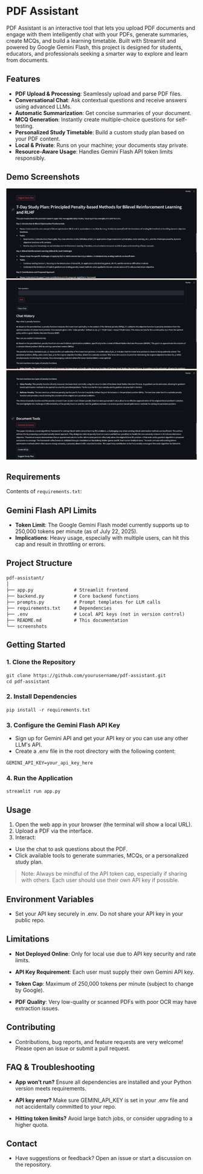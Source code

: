 # PDF Assistant

PDF Assistant is an interactive tool that lets you upload PDF documents and engage with them intelligently chat with your PDFs, generate summaries, create MCQs, and build a learning timetable. Built with Streamlit and powered by Google Gemini Flash, this project is designed for students, educators, and professionals seeking a smarter way to explore and learn from documents.

## Features

- **PDF Upload & Processing**: Seamlessly upload and parse PDF files.
- **Conversational Chat**: Ask contextual questions and receive answers using advanced LLMs.
- **Automatic Summarization**: Get concise summaries of your document.
- **MCQ Generation**: Instantly create multiple-choice questions for self-testing.
- **Personalized Study Timetable**: Build a custom study plan based on your PDF content.
- **Local & Private**: Runs on your machine; your documents stay private.
- **Resource-Aware Usage**: Handles Gemini Flash API token limits responsibly.

## Demo Screenshots


![Study Plan](screenshots/study_plan.png)  
![Chat Interface](screenshots/chat_interface.png)  
![Summary](screenshots/summary.png)

## Requirements

Contents of `requirements.txt`:


## Gemini Flash API Limits

- **Token Limit**: The Google Gemini Flash model currently supports up to 250,000 tokens per minute (as of July 22, 2025).
- **Implications**: Heavy usage, especially with multiple users, can hit this cap and result in throttling or errors.

## Project Structure
```
pdf-assistant/
│
├── app.py               # Streamlit frontend
├── backend.py           # Core backend functions
├── prompts.py           # Prompt templates for LLM calls
├── requirements.txt     # Dependencies
├── .env                 # Local API keys (not in version control)
├── README.md            # This documentation
└── screenshots        
```


## Getting Started

### 1. Clone the Repository

```
git clone https://github.com/yourusername/pdf-assistant.git
cd pdf-assistant
```

### 2. Install Dependencies
```
pip install -r requirements.txt
```
### 3. Configure the Gemini Flash API Key
* Sign up for Gemini API and get your API key or you can use any other LLM's API.
* Create a .env file in the root directory with the following content:
```
GEMINI_API_KEY=your_api_key_here
```
### 4. Run the Application
```
streamlit run app.py

```
## Usage
1. Open the web app in your browser (the terminal will show a local URL).
2. Upload a PDF via the interface.
3. Interact:
* Use the chat to ask questions about the PDF.
* Click available tools to generate summaries, MCQs, or a personalized study plan.

> Note: Always be mindful of the API token cap, especially if sharing with others. Each user should use their own API key if possible.

## Environment Variables
* Set your API key securely in .env. Do not share your API key in your public repo.

## Limitations
* **Not Deployed Online**: Only for local use due to API key security and rate limits.

* **API Key Requirement**: Each user must supply their own Gemini API key.

* **Token Cap**: Maximum of 250,000 tokens per minute (subject to change by Google).

* **PDF Quality**: Very low-quality or scanned PDFs with poor OCR may have extraction issues.

## Contributing
* Contributions, bug reports, and feature requests are very welcome! Please open an issue or submit a pull request.

## FAQ & Troubleshooting
* **App won’t run?** Ensure all dependencies are installed and your Python version meets requirements.

* **API key error?** Make sure GEMINI_API_KEY is set in your .env file and not accidentally committed to your repo.

* **Hitting token limits?** Avoid large batch jobs, or consider upgrading to a higher quota.

## Contact
* Have suggestions or feedback? Open an issue or start a discussion on the repository.

